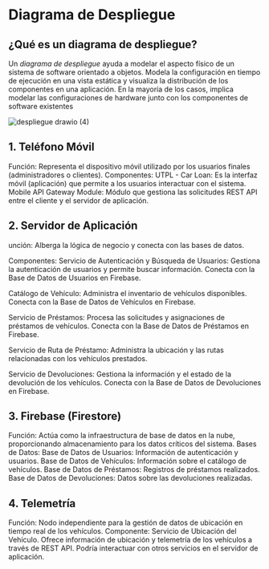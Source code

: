 # Diagrama de Despliegue

## ¿Qué es un diagrama de despliegue?

Un *diagrama de despliegue* ayuda a modelar el aspecto físico de un sistema de software orientado a objetos. Modela la configuración en tiempo de ejecución en una vista estática y visualiza la distribución de los componentes en una aplicación. En la mayoría de los casos, implica modelar las configuraciones de hardware junto con los componentes de software existentes

![despliegue drawio (4)](https://github.com/user-attachments/assets/15d0b70d-2caf-48f1-9201-fbd4e4685aae)

## 1. Teléfono Móvil

Función: Representa el dispositivo móvil utilizado por los usuarios finales (administradores o clientes).
Componentes:
UTPL - Car Loan: Es la interfaz móvil (aplicación) que permite a los usuarios interactuar con el sistema.
Mobile API Gateway Module: Módulo que gestiona las solicitudes REST API entre el cliente y el servidor de aplicación.

## 2. Servidor de Aplicación

unción: Alberga la lógica de negocio y conecta con las bases de datos.

Componentes:
Servicio de Autenticación y Búsqueda de Usuarios:
Gestiona la autenticación de usuarios y permite buscar información.
Conecta con la Base de Datos de Usuarios en Firebase.

Catálogo de Vehículo:
Administra el inventario de vehículos disponibles.
Conecta con la Base de Datos de Vehículos en Firebase.

Servicio de Préstamos:
Procesa las solicitudes y asignaciones de préstamos de vehículos.
Conecta con la Base de Datos de Préstamos en Firebase.

Servicio de Ruta de Préstamo:
Administra la ubicación y las rutas relacionadas con los vehículos prestados.

Servicio de Devoluciones:
Gestiona la información y el estado de la devolución de los vehículos.
Conecta con la Base de Datos de Devoluciones en Firebase.

## 3. Firebase (Firestore)

Función: Actúa como la infraestructura de base de datos en la nube, proporcionando almacenamiento para los datos críticos del sistema.
Bases de Datos:
Base de Datos de Usuarios: Información de autenticación y usuarios.
Base de Datos de Vehículos: Información sobre el catálogo de vehículos.
Base de Datos de Préstamos: Registros de préstamos realizados.
Base de Datos de Devoluciones: Datos sobre las devoluciones realizadas.

## 4. Telemetría

Función: Nodo independiente para la gestión de datos de ubicación en tiempo real de los vehículos.
Componente: Servicio de Ubicación del Vehículo.
Ofrece información de ubicación y telemetría de los vehículos a través de REST API.
Podría interactuar con otros servicios en el servidor de aplicación.

